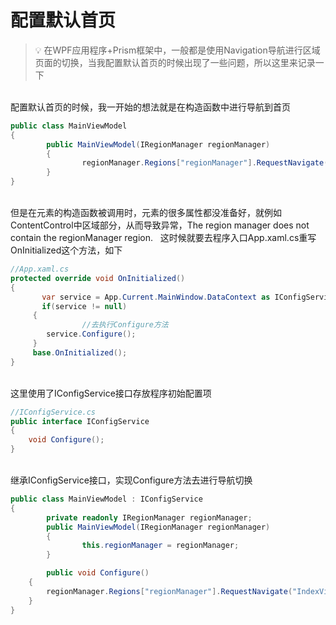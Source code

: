 # 配置默认首页




> 💡 在WPF应用程序+Prism框架中，一般都是使用Navigation导航进行区域页面的切换，当我配置默认首页的时候出现了一些问题，所以这里来记录一下

<br/>
配置默认首页的时候，我一开始的想法就是在构造函数中进行导航到首页

```csharp
public class MainViewModel
{
		public MainViewModel(IRegionManager regionManager)
		{
				regionManager.Regions["regionManager"].RequestNavigate("IndexView");
		}
}
```
<br/>
但是在元素的构造函数被调用时，元素的很多属性都没准备好，就例如ContentControl中区域部分，从而导致异常，The region manager does not contain the regionManager region.
&nbsp
这时候就要去程序入口App.xaml.cs重写OnInitialized这个方法，如下

```csharp
//App.xaml.cs
protected override void OnInitialized()
{
	   var service = App.Current.MainWindow.DataContext as IConfigService;
	   if(service != null)
     {
				//去执行Configure方法
        service.Configure();
     }
     base.OnInitialized();
}  
```
<br/>
这里使用了IConfigService接口存放程序初始配置项

```csharp
//IConfigService.cs
public interface IConfigService
{
    void Configure();
}
```
<br/>
继承IConfigService接口，实现Configure方法去进行导航切换

```csharp
public class MainViewModel : IConfigService
{
		private readonly IRegionManager regionManager;
		public MainViewModel(IRegionManager regionManager)
		{
				this.regionManager = regionManager;
		}

		public void Configure()
    {
        regionManager.Regions["regionManager"].RequestNavigate("IndexView");
    }
}
```
